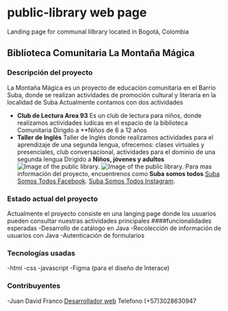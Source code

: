# public-library web page
Landing page for communal  lilbrary located in Bogotá, Colombia

## Biblioteca Comunitaria La Montaña Mágica
### Descripción del proyecto
La Montaña Mágica es un proyecto de educación comunitaria en el Barrio Suba, donde se realizan actividades de promoción cultural y literaria en la localidad de Suba
Actualmente contamos con dos actividades
- **Club de Lectura Area 93**
  Es un club de lectura para niños, donde realizamos actividades ludícas en el espacio de la biblioteca Comunitaria
  Dirigdo a **Niños de 6 a 12 años
- **Taller de Inglés**
  Taller de Inglés donde realizamos actividades para el aprendizaje de una segunda lengua, ofrecemos: clases virtuales y presenciales, club conversacional, actividades para el dominio de una segunda lengua
  Dirigido a **Niños, jóvenes y adultos**
![Image of the public library.](https://scontent.fbog19-1.fna.fbcdn.net/v/t39.30808-6/375054970_685275050298993_5047644575071508262_n.jpg?_nc_cat=100&ccb=1-7&_nc_sid=5f2048&_nc_eui2=AeEDc5OUnM2FHvqA9khyC7ibLzh40JhkKVYvOHjQmGQpVsz6xZFWgqIoO5dTp0dPUDM&_nc_ohc=uOBS6-stpYYAX8Qq8B6&_nc_ht=scontent.fbog19-1.fna&oh=00_AfDsLlY3IMHYbknyXxtNtj4tf6cQnB5BGipWmZu_c4t-Dg&oe=65EE6E99)
![Image of the public library.](https://scontent.fbog19-1.fna.fbcdn.net/v/t39.30808-6/217396337_1876320782525827_8018601608444508052_n.jpg?_nc_cat=102&ccb=1-7&_nc_sid=5f2048&_nc_eui2=AeEmEZl9k0hsviFK8hmyKlZtdY0d_IoUJx51jR38ihQnHgdOthDrFYi1GvFcTuKH5aE&_nc_ohc=bKMkxiupJ5EAX8xXlGQ&_nc_ht=scontent.fbog19-1.fna&oh=00_AfDaWQ_jDVzsjI1xGP0QB1EnxN07Xi2y3UC8xnLvcggXgA&oe=65EFF775)
Para mas información del proyecto, encuentrenos como **Suba somos todos**
[Suba Somos Todos Facebook](https://www.facebook.com/subasomostodos).
[Suba Somos Todos Instagram](https://www.instagram.com/subasomostodos/).
### Estado actual del proyecto
Actualmente el proyecto consiste en una langing page donde los usuarios pueden consultar nuestras actividades principales 
####funcionalidades esperadas
-Desarrollo de catálogo en Java
-Recolección de información de usuarios con Java
-Autenticación de formularios
### Tecnologías usadas
-html
-css
-javascript
-Figma (para el diseño de Interace)
### Contribuyentes
-Juan David Franco
[Desarrollador web](https://www.linkedin.com/in/jdfranco1988/)
Telefono (+57)3028630947

